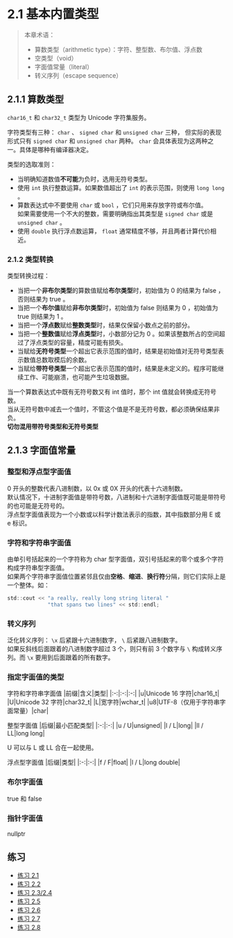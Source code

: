 # 2.1 基本内置类型

> 本章术语：
>  
> * 算数类型（arithmetic type）：字符、整型数、布尔值、浮点数
> * 空类型（void）
> * 字面值常量（literal）
> * 转义序列（escape sequence）

## 2.1.1 算数类型

`char16_t` 和 `char32_t` 类型为 Unicode 字符集服务。

字符类型有三种： `char` 、 `signed char` 和 `unsigned char` 三种，
但实际的表现形式只有 `signed char` 和 `unsigned char` 两种。
`char` 会具体表现为这两种之一。具体是哪种有编译器决定。

类型的选取准则：

* 当明确知道数值**不可能**为负时，选用无符号类型。
* 使用 `int` 执行整数运算。如果数值超出了 `int` 的表示范围，则使用 `long long` 。
* 算数表达式中不要使用 `char` 或 `bool` ，它们只用来存放字符或布尔值。  
  如果需要使用一个不大的整数，需要明确指出其类型是 `signed char` 或是 `unsigned char` 。
* 使用 `double` 执行浮点数运算， `float` 通常精度不够，并且两者计算代价相近。

### 2.1.2 类型转换

类型转换过程：

* 当把一个**非布尔类型**的算数值赋给**布尔类型**时，初始值为 0 的结果为 false ，否则结果为 true 。
* 当把一个**布尔值**赋给**非布尔类型**时，初始值为 false 则结果为 0 ，初始值为 true 则结果为 1 。
* 当把一个**浮点数**赋给**整数类型**时，结果仅保留小数点之前的部分。
* 当把一个**整数值**赋给**浮点类型**时，小数部分记为 0 。如果该整数所占的空间超过了浮点类型的容量，精度可能有损失。
* 当赋给**无符号类型**一个超出它表示范围的值时，结果是初始值对无符号类型表示数值总数取模后的余数。
* 当赋给**带符号类型**一个超出它表示范围的值时，结果是未定义的。程序可能继续工作、可能崩溃，也可能产生垃圾数据。

当一个算数表达式中既有无符号数又有 int 值时，那个 int 值就会转换成无符号数。  
当从无符号数中减去一个值时，不管这个值是不是无符号数，都必须确保结果非负。  
**切勿混用带符号类型和无符号类型**

## 2.1.3 字面值常量

### 整型和浮点型字面值

0 开头的整数代表八进制数，以 0x 或 0X 开头的代表十六进制数。  
默认情况下，十进制字面值是带符号数，八进制和十六进制字面值既可能是带符号的也可能是无符号的。  
浮点型字面值表现为一个小数或以科学计数法表示的指数，其中指数部分用 E 或 e 标识。

### 字符和字符串字面值

由单引号括起来的一个字符称为 char 型字面值，双引号括起来的零个或多个字符构成字符串型字面值。  
如果两个字符串字面值位置紧邻且仅由**空格**、**缩进**、**换行符**分隔，则它们实际上是一个整体。如：

```c
std::cout << "a really, really long string literal "
             "that spans two lines" << std::endl;
```

### 转义序列

泛化转义序列： `\x` 后紧跟十六进制数字， `\` 后紧跟八进制数字。  
如果反斜线后面跟着的八进制数字超过 3 个，则只有前 3 个数字与 `\` 构成转义序列。而 `\x` 要用到后面跟着的所有数字。

### 指定字面值的类型

字符和字符串字面值
|前缀|含义|类型|
|:-:|:-:|:-:|
|u|Unicode 16 字符|char16_t|
|U|Unicode 32 字符|char32_t|
|L|宽字符|wchar_t|
|u8|UTF-8（仅用于字符串字面常量）|char|

整型字面值
|后缀|最小匹配类型|
|:-:|:-:|
|u / U|unsigned|
|l / L|long|
|ll / LL|long long|

U 可以与 L 或 LL 合在一起使用。

浮点型字面值
|后缀|类型|
|:-:|:-:|
|f / F|float|
|l / L|long double|

### 布尔字面值

true 和 false

### 指针字面值

nullptr

## 练习

* [练习 2.1](../src/quiz_2.1.md)
* [练习 2.2](../src/quiz_2.2.md)
* [练习 2.3/2.4](../src/quiz_2.3.cpp)
* [练习 2.5](../src/quiz_2.5.md)
* [练习 2.6](../src/quiz_2.6.md)
* [练习 2.7](../src/quiz_2.7.md)
* [练习 2.8](../src/quiz_2.8.cpp)
